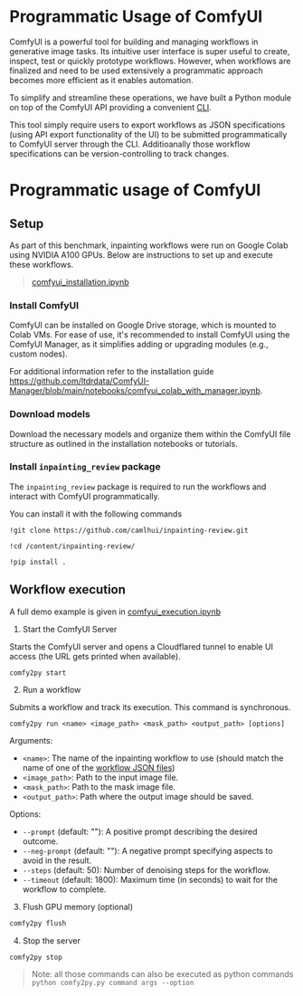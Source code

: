 # Programmatic Usage of ComfyUI

ComfyUI is a powerful tool for building and managing workflows in generative image tasks. Its intuitive user interface is super useful to create, inspect, test or quickly prototype workflows. However, when workflows are finalized and need to be used extensively a programmatic approach becomes more efficient as it enables automation.

To simplify and streamline these operations, we have built a Python module on top of the ComfyUI API providing a convenient [CLI](comfy2py.py).

This tool simply require users to export workflows as JSON specifications (using API export functionality of the UI) to be submitted programmatically to ComfyUI server through the CLI. Additioanally those workflow specifications can be version-controlling to track changes.

# Programmatic usage of ComfyUI

## Setup

As part of this benchmark, inpainting workflows were run on Google Colab using NVIDIA A100 GPUs. Below are instructions to set up and execute these workflows.

>[comfyui_installation.ipynb](../../../notebooks/comfyui_installation.ipynb)

### Install ComfyUI

ComfyUI can be installed on Google Drive storage, which is mounted to Colab VMs. For ease of use, it's recommended to install ComfyUI using the ComfyUI Manager, as it simplifies adding or upgrading modules (e.g., custom nodes).

For additional information refer to the installation guide
 https://github.com/ltdrdata/ComfyUI-Manager/blob/main/notebooks/comfyui_colab_with_manager.ipynb.

### Download models

Download the necessary models and organize them within the ComfyUI file structure as outlined in the installation notebooks or tutorials.


### Install `inpainting_review` package

The `inpainting_review` package is required to run the workflows and interact with ComfyUI programmatically.

You can install it with the following commands

```shell
!git clone https://github.com/camlhui/inpainting-review.git

!cd /content/inpainting-review/

!pip install .
```

## Workflow execution

A full demo example is given in [comfyui_execution.ipynb](../../../notebooks/comfyui_execution.ipynb)

1. Start the ComfyUI Server

Starts the ComfyUI server and opens a Cloudflared tunnel to enable UI access (the URL gets printed when available).

```shell
comfy2py start
```

2. Run a workflow

Submits a workflow and track its execution. This command is synchronous.

```shell
comfy2py run <name> <image_path> <mask_path> <output_path> [options]
```
Arguments:

- `<name>`: The name of the inpainting workflow to use (should match the name of one of the [workflow JSON files](workflows/))
- `<image_path>`: Path to the input image file.
- `<mask_path>`: Path to the mask image file.
- `<output_path>`: Path where the output image should be saved.

Options:
- `--prompt` (default: ""): A positive prompt describing the desired outcome.
- `--neg-prompt` (default: ""): A negative prompt specifying aspects to avoid in the result.
- `--steps` (default: 50): Number of denoising steps for the workflow.
- `--timeout` (default: 1800): Maximum time (in seconds) to wait for the workflow to complete.

3. Flush GPU memory (optional)

```bash
comfy2py flush
```

4. Stop the server

```bash
comfy2py stop
```

>Note: all those commands can also be executed as python commands
```python comfy2py.py command args --option```
